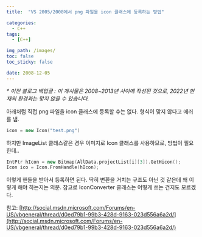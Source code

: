 ```yaml
---
title:  "VS 2005/2008에서 png 파일을 icon 클래스에 등록하는 방법"

categories:
  - C++
tags:
  - [C++]

img_path: /images/
toc: false
toc_sticky: false

date: 2008-12-05
---
```

_* 이전 블로그 백업글 : 이 게시물은 2008~2013년 사이에 작성된 것으로, 2022년 현재의 환경과는 맞지 않을 수 있습니다._

아래처럼 직접 png 파일을 icon 클래스에 등록할 수는 없다. 형식이 맞지 않다고 에러를 냄.

```c++
icon = new Icon("test.png")
```

하지만 ImageList 클래스같은 경우 이미지로 Icon 클래스를 사용하므로, 방법이 필요한데..

```c++
IntPtr hIcon = new Bitmap(AllData.projectList[i][3]).GetHicon();
Icon ico = Icon.FromHandle(hIcon);
```

이렇게 핸들을 받아서 등록하면 된다. 딱히 변환을 거치는 구조도 아닌 것 같은데 왜 이렇게 해야 하는지는 의문. 참고로 IconConverter 클래스는 어떻게 쓰는 건지도 모르겠다.

참고: [http://social.msdn.microsoft.com/Forums/en-US/vbgeneral/thread/d0ed79b1-99b3-428d-9163-023d556a6a2d/](http://social.msdn.microsoft.com/Forums/en-US/vbgeneral/thread/d0ed79b1-99b3-428d-9163-023d556a6a2d/)